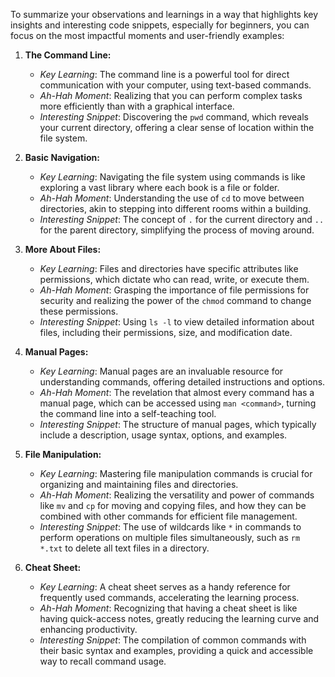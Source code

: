 To summarize your observations and learnings in a way that highlights key insights and interesting code snippets, especially for beginners, you can focus on the most impactful moments and user-friendly examples:

1. **The Command Line:**
   - *Key Learning*: The command line is a powerful tool for direct communication with your computer, using text-based commands.
   - *Ah-Hah Moment*: Realizing that you can perform complex tasks more efficiently than with a graphical interface.
   - *Interesting Snippet*: Discovering the `pwd` command, which reveals your current directory, offering a clear sense of location within the file system.

2. **Basic Navigation:**
   - *Key Learning*: Navigating the file system using commands is like exploring a vast library where each book is a file or folder.
   - *Ah-Hah Moment*: Understanding the use of `cd` to move between directories, akin to stepping into different rooms within a building.
   - *Interesting Snippet*: The concept of `.` for the current directory and `..` for the parent directory, simplifying the process of moving around.

3. **More About Files:**
   - *Key Learning*: Files and directories have specific attributes like permissions, which dictate who can read, write, or execute them.
   - *Ah-Hah Moment*: Grasping the importance of file permissions for security and realizing the power of the `chmod` command to change these permissions.
   - *Interesting Snippet*: Using `ls -l` to view detailed information about files, including their permissions, size, and modification date.

4. **Manual Pages:**
   - *Key Learning*: Manual pages are an invaluable resource for understanding commands, offering detailed instructions and options.
   - *Ah-Hah Moment*: The revelation that almost every command has a manual page, which can be accessed using `man <command>`, turning the command line into a self-teaching tool.
   - *Interesting Snippet*: The structure of manual pages, which typically include a description, usage syntax, options, and examples.

5. **File Manipulation:**
   - *Key Learning*: Mastering file manipulation commands is crucial for organizing and maintaining files and directories.
   - *Ah-Hah Moment*: Realizing the versatility and power of commands like `mv` and `cp` for moving and copying files, and how they can be combined with other commands for efficient file management.
   - *Interesting Snippet*: The use of wildcards like `*` in commands to perform operations on multiple files simultaneously, such as `rm *.txt` to delete all text files in a directory.

6. **Cheat Sheet:**
   - *Key Learning*: A cheat sheet serves as a handy reference for frequently used commands, accelerating the learning process.
   - *Ah-Hah Moment*: Recognizing that having a cheat sheet is like having quick-access notes, greatly reducing the learning curve and enhancing productivity.
   - *Interesting Snippet*: The compilation of common commands with their basic syntax and examples, providing a quick and accessible way to recall command usage.
